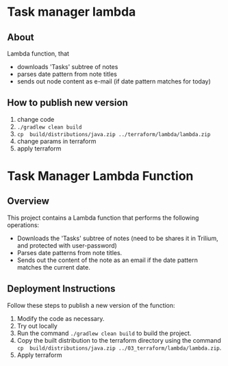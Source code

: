 # Task manager lambda

## About

Lambda function, that

- downloads 'Tasks' subtree of notes
- parses date pattern from note titles
- sends out node content as e-mail (if date pattern matches for today)

## How to publish new version

1. change code
1. `./gradlew clean build`
1. `cp  build/distributions/java.zip ../terraform/lambda/lambda.zip`
1. change params in terraform
1. apply terraform

# Task Manager Lambda Function

## Overview

This project contains a Lambda function that performs the following operations:

- Downloads the 'Tasks' subtree of notes (need to be shares it in Trilium, and protected with user-password)
- Parses date patterns from note titles.
- Sends out the content of the note as an email if the date pattern matches the current date.

## Deployment Instructions

Follow these steps to publish a new version of the function:

1. Modify the code as necessary.
2. Try out locally
3. Run the command `./gradlew clean build` to build the project.
4. Copy the built distribution to the terraform directory using the command `cp  build/distributions/java.zip ../03_terraform/lambda/lambda.zip`.
5. Apply terraform
